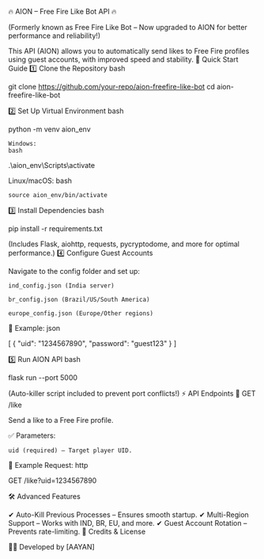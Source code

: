 ﻿🔥 AION – Free Fire Like Bot API 🔥

(Formerly known as Free Fire Like Bot – Now upgraded to AION for better performance and reliability!)

This API (AION) allows you to automatically send likes to Free Fire profiles using guest accounts, with improved speed and stability.
🚀 Quick Start Guide
1️⃣ Clone the Repository
bash

git clone https://github.com/your-repo/aion-freefire-like-bot
cd aion-freefire-like-bot

2️⃣ Set Up Virtual Environment
bash

python -m venv aion_env

    Windows:
    bash

.\aion_env\Scripts\activate

Linux/macOS:
bash

    source aion_env/bin/activate

3️⃣ Install Dependencies
bash

pip install -r requirements.txt

(Includes Flask, aiohttp, requests, pycryptodome, and more for optimal performance.)
4️⃣ Configure Guest Accounts

Navigate to the config folder and set up:

    ind_config.json (India server)

    br_config.json (Brazil/US/South America)

    europe_config.json (Europe/Other regions)

📌 Example:
json

[
  {
    "uid": "1234567890",
    "password": "guest123"
  }
]

5️⃣ Run AION API
bash

flask run --port 5000

(Auto-killer script included to prevent port conflicts!)
⚡ API Endpoints
🔹 GET /like

Send a like to a Free Fire profile.

✅ Parameters:

    uid (required) – Target player UID.

📡 Example Request:
http

GET /like?uid=1234567890

🛠 Advanced Features

✔ Auto-Kill Previous Processes – Ensures smooth startup.
✔ Multi-Region Support – Works with IND, BR, EU, and more.
✔ Guest Account Rotation – Prevents rate-limiting.
📜 Credits & License

👨‍💻 Developed by [AAYAN]